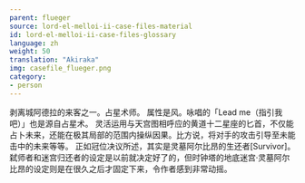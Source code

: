 ```yaml
---
parent: flueger
source: lord-el-melloi-ii-case-files-material
id: lord-el-melloi-ii-case-files-glossary
language: zh
weight: 50
translation: "Akiraka"
img: casefile_flueger.png
category:
- person
---
```


剥离城阿德拉的来客之一。占星术师。
属性是风。咏唱的「Lead me（指引我吧）」也是源自占星术。
灵活运用与天宫图相呼应的黄道十二星座的匕首，不仅能占卜未来，还能在极其局部的范围内操纵因果。比方说，将对手的攻击引导至未能击中的未来等等。
正如冠位决议所述，其实是灵墓阿尔比昂的生还者[Survivor]。弑师者和迷宫归还者的设定是以前就决定好了的，但时钟塔的地底迷宫·灵墓阿尔比昂的设定则是在很久之后才固定下来，令作者感到非常动摇。

